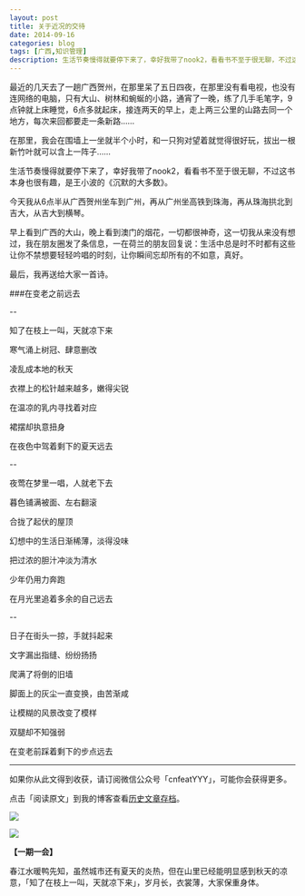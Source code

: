 ```yaml
---
layout: post
title: 关于近况的交待
date: 2014-09-16
categories: blog
tags: [广西,知识管理]
description: 生活节奏慢得就要停下来了，幸好我带了nook2，看看书不至于很无聊，不过这书本身也很有趣，是王小波的《沉默的大多数》。
---
```



最近的几天去了一趟广西贺州，在那里呆了五日四夜，在那里没有看电视，也没有连网络的电脑，只有大山、树林和蜿蜒的小路，通宵了一晚，练了几手毛笔字，9点钟就上床睡觉，6点多就起床，接连两天的早上，走上两三公里的山路去同一个地方，每次来回都要走一条新路……

在那里，我会在围墙上一坐就半个小时，和一只狗对望着就觉得很好玩，拔出一根新竹叶就可以含上一阵子……

生活节奏慢得就要停下来了，幸好我带了nook2，看看书不至于很无聊，不过这书本身也很有趣，是王小波的《沉默的大多数》。

今天我从6点半从广西贺州坐车到广州，再从广州坐高铁到珠海，再从珠海拱北到吉大，从吉大到横琴。

早上看到广西的大山，晚上看到澳门的烟花，一切都很神奇，这一切我从来没有想过，我在朋友圈发了条信息，一在荷兰的朋友回复说：生活中总是时不时都有这些让你不禁想要轻轻吟唱的时刻，让你瞬间忘却所有的不如意，真好。

最后，我再送给大家一首诗。


###在变老之前远去

--
 
知了在枝上一叫，天就凉下来

寒气涌上树冠、肆意删改

凌乱成本地的秋天

衣襟上的松针越来越多，嫩得尖锐

在温凉的乳内寻找着对应

裙摆却执意扭身

在夜色中驾着剩下的夏天远去

--

夜莺在梦里一唱，人就老下去

暮色铺满被面、左右翻滚

合拢了起伏的屋顶

幻想中的生活日渐稀薄，淡得没味

把过浓的胆汁冲淡为清水

少年仍用力奔跑

在月光里追着多余的自己远去

--

日子在街头一掠，手就抖起来

文字漏出指缝、纷纷扬扬

爬满了将倒的旧墙

脚面上的灰尘一直变换，由苦渐咸

让模糊的风景改变了模样

双腿却不知强弱

在变老前踩着剩下的步点远去


----

如果你从此文得到收获，请订阅微信公众号「cnfeatYYY」，可能你会获得更多。

点击「阅读原文」到我的博客查看[历史文章存档](http://xiaoyan.work)。

![](http://cnfeat.qiniudn.com/mHDSX.png)

![](http://cnfeat.qiniudn.com/signitrue-2014-07-11.png)


**【一期一会】**

春江水暖鸭先知，虽然城市还有夏天的炎热，但在山里已经能明显感到秋天的凉意，「知了在枝上一叫，天就凉下来」，岁月长，衣裳薄，大家保重身体。

